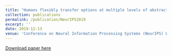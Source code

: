```yaml
---
title: "Humans flexibly transfer options at multiple levels of abstractions."
collection: publications
permalink: /publication/NeurIPS2019
excerpt: ''
date: 2019-12-13
venue: 'Conference on Neural Information Processing Systems (NeurIPS) Workshop on Biological and Artificial Reinforcement Learning (BARL)'
---
```


[Download paper here](http://xialiyu1995.github.io/files/NeurIPS2019/NeurIPS_2019_paper.pdf)
